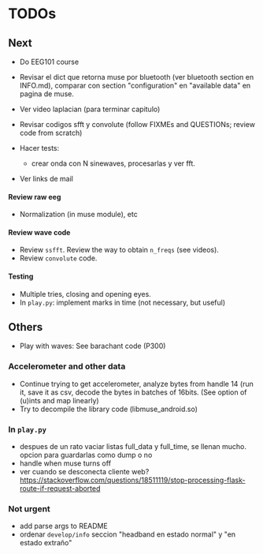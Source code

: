# TODOs

## Next
* Do EEG101 course

* Revisar el dict que retorna muse por bluetooth (ver bluetooth section en INFO.md), comparar con section "configuration" en "available data" en pagina de muse.

* Ver video laplacian (para terminar capitulo)

* Revisar codigos sfft y convolute (follow FIXMEs and QUESTIONs; review code from scratch)

* Hacer tests:
  + crear onda con N sinewaves, procesarlas y ver fft.

* Ver links de mail


#### Review raw eeg
* Normalization (in muse module), etc

#### Review wave code
* Review `ssfft`. Review the way to obtain `n_freqs` (see videos).
* Review `convolute` code.


#### Testing
* Multiple tries, closing and opening eyes.
* In `play.py`: implement marks in time (not necessary, but useful)



## Others
* Play with waves: See barachant code (P300)

### Accelerometer and other data
* Continue trying to get accelerometer, analyze bytes from handle 14 (run it, save it as csv, decode the bytes in batches of 16bits. (See option of (u)ints and map linearly)
* Try to decompile the library code (libmuse_android.so)

### In `play.py`
* despues de un rato vaciar listas full_data y full_time, se llenan mucho. opcion para guardarlas como dump o no
* handle when muse turns off
* ver cuando se desconecta cliente web?  https://stackoverflow.com/questions/18511119/stop-processing-flask-route-if-request-aborted

### Not urgent
* add parse args to README
* ordenar `develop/info` seccion "headband en estado normal" y "en estado extraño"
